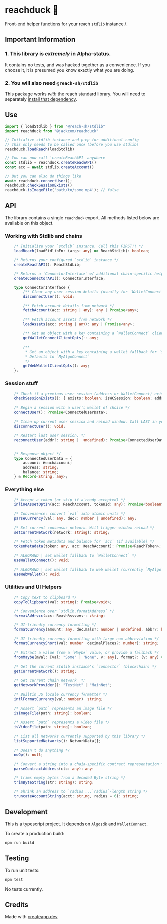 # reachduck 🦆

Front-end helper functions for your reach `stdlib` instance.\

## Important Information
### 1. This library is *extremely* in Alpha-status. 
It contains no tests, and was hacked together as a convenience. If you choose it, it is presumed you know exactly what you are doing. 

### 2. You will also need `@reach-sh/stdlib`
This package works *with* the reach standard library. You will need to separately [install that dependency](https://www.npmjs.com/package/@reach-sh/stdlib). 

## Use


```typescript
import { loadStdlib } from "@reach-sh/stdlib"
import reachduck from "@jackcom/reachduck"

// Initialize stdlib instance and prep for additional config
// This only needs to be called once (before you use stdlib)
reachduck.loadReach(loadStdlib)

// You can now call 'createReachAPI' anywhere
const stdlib = reachduck.createReachAPI()
const acc = await stdlib.createAccount()

// But you can also do things like
await reachduck.connectUser(); 
reachduck.checkSessionExists()
reachduck.isImageFile('path/to/some.mp4'); // false 
```

## API
The library contains a single `reachduck` export. All methods listed below are available on this object.

### Working with Stdlib and chains
```typescript
    /* Initialize your `stdlib` instance. Call this FIRST!! */
    loadReach(loadStdlibFn: (args: any) => ReachStdLib): boolean;

    /* Returns your configured `stdlib` instance */
    createReachAPI(): ReachStdLib;

    /* Returns a `ConnectorInterface` w/ additional chain-specific helpers */
    createConnectorAPI(): ConnectorInterface;

    type ConnectorInterface {
        /** Clear any user session details (usually for `WalletConnect`) */
        disconnectUser(): void;
        
        /** Fetch account details from network */
        fetchAccount(acc: string | any): any | Promise<any>;
        
        /** Fetch account assets from network */
        loadAssets(acc: string | any): any | Promise<any>;
        
        /** Get an object with a key containing a `WalletConnect` client instance */
        getWalletConnectClientOpts(): any;
        
        /**
         * Get an object with a key containing a wallet fallback for `stdlib`.
         * Defaults to `MyAlgoConnect`
         */
        getWebWalletClientOpts(): any;
    };
```

### Session stuff
```typescript
    /* Check if a previous user session (address or WalletConnect) exists */
    checkSessionExists(): { exists: boolean; isWCSession: boolean; addr: string | null;};
    
    /* Begin a session with a user's wallet of choice */
    connectUser(): Promise<ConnectedUserData>;
    
    /* Clean up current user session and reload window. Call LAST in your app */
    disconnectUser(): void;
    
    /* Restart last user session. */
    reconnectUser(addr?: string |  undefined): Promise<ConnectedUserData>;

    
    /* Response object */
    type ConnectedUserData = {
        account: ReachAccount;
        address: string;
        balance: string;
    } & Record<string, any>;
```

### Everything else
```typescript
    /* Accept a token (or skip if already accepted) */
    inlineAssetOptIn(acc: ReachAccount, tokenId: any): Promise<boolean>;
    
    /* Convenience: convert `val` into atomic units */
    parseCurrency(val: any, dec?: number | undefined): any;
    
    /* Set current consensus network. Will trigger window reload */
    setCurrentNetwork(network: string): string;
    
    /* Fetch token metadata and balance for `acc` (if available) */
    tokenMetadata(token: any, acc: ReachAccount): Promise<ReachToken>;
    
    /* ALGORAND | set wallet fallback to `WalletConnect` */
    useWalletConnect(): void;
    
    /* ALGORAND | set wallet fallback to web wallet (currently `MyAlgo`) */
    useWebWallet(): void;
```

### Utilities and UI Helpers
```typescript
    /* Copy text to clipboard */
    copyToClipboard(val: string): Promise<void>;
    
    /* Convenience over `stdlib.formatAddress` */
    formatAddress(acc: ReachAccount): string;
    
    /* UI-friendly currency formatting */
    formatCurrency(amount: any, decimals?: number | undefined, abbr?: boolean): string;
    
    /* UI-friendly currency formatting with large num abbreviation */
    formatCurrencyShort(val: number, decimalPlaces?: number): string;
    
    /* Extract a value from a `Maybe` value, or provide a fallback */
    fromMaybe(mVal: [val: "Some" | "None", v: any], format?: (v: any) => any, fallback?: any): any;
    
    /* Get the current stdlib instance's `connector` (blockchain) */
    getCurrentNetwork(): string;
    
    /* Get current chain network  */
    getNetworkProvider(): "TestNet" | "MainNet";
    
    /* Builtin JS locale currency formatter */
    intlFormatCurrency(val: number): string;
    
    /* Assert `path` represents an image file */
    isImageFile(path: string): boolean;
    
    /* Assert `path` represents a video file */
    isVideoFile(path: string): boolean;
    
    /* List all networks currently supported by this library */
    listSupportedNetworks(): NetworkData[];
    
    /* Doesn't do anything */
    noOp(): null;
    
    /* Convert a string into a chain-specific contract representation */
    parseContractAddress(ctc: any): any;
    
    /* trims empty bytes from a decoded Byte string */
    trimByteString(str: string): string;
    
    /* Shrink an address to `radius`...`radius`-length string */
    truncateAccountString(acct: string, radius = 6): string;
```

## Development
This is a typescript project. It depends on `Algosdk` and `WalletConnect`.

To create a production build:

```sh
npm run build
```

## Testing

To run unit tests:

```sh
npm test
```
No tests currently.

## Credits

Made with [createapp.dev](https://createapp.dev/)
